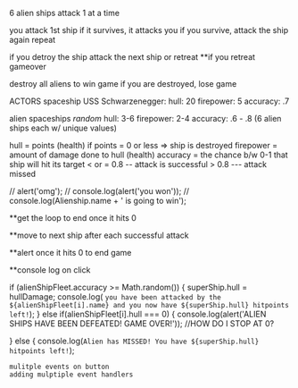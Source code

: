 6 alien ships
attack 1 at a time

you attack 1st ship
    if it survives, it attacks you
    if you survive, attack the ship again
    repeat

if you detroy the ship
    attack the next ship
    or retreat
    **if you retreat gameover

destroy all aliens to win game
if you are destroyed, lose game

ACTORS
spaceship
    USS Schwarzenegger:
    hull: 20
    firepower: 5
    accuracy: .7

alien spaceships
    *random*
    hull: 3-6
    firepower: 2-4
    accuracy: .6 - .8
(6 alien ships each w/ unique values)

hull = points (health)
if points = 0 or less => ship is destroyed
firepower = amount of damage done to hull (health)
accuracy = the chance b/w 0-1 that ship will hit its target
    < or = 0.8 -- attack is successful
    > 0.8 --- attack missed

// alert('omg');
// console.log(alert('you won'));
// console.log(Alienship.name + ' is going to win');

**get the loop to end once it hits 0

**move to next ship after each successful attack

**alert once it hits 0 to end game

**console log on click

if (alienShipFleet.accuracy >= Math.random()) {
    superShip.hull = hullDamage;
    console.log(
    `you have been attacked by the ${alienShipFleet[i].name} and you now have ${superShip.hull} hitpoints left!`);
    } else if(alienShipFleet[i].hull === 0) {
        console.log(alert('ALIEN SHIPS HAVE BEEN DEFEATED! GAME OVER!'));
//HOW DO I STOP AT 0?

} else {
    console.log(`Alien has MISSED! You have ${superShip.hull} hitpoints left!`);

    

    mulitple events on button
    adding mulptiple event handlers
    